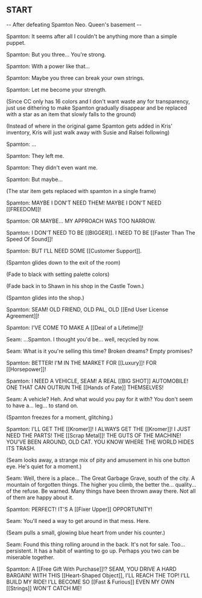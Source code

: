
## START

-- After defeating Spamton Neo. Queen's basement --

Spamton: It seems after all I couldn't be anything more than a simple puppet.

Spamton: But you three... You're strong.

Spamton: With a power like that...

Spamton: Maybe you three can break your own strings.

Spamton: Let me become your strength.

(Since CC only has 16 colors and I don't want waste any for transparency, just use dithering to make Spamton gradually disappear and be replaced with a star as an item that slowly falls to the ground)

(Instead of where in the original game Spamton gets added in Kris' inventory, Kris will just walk away with Susie and Ralsei following)

Spamton: ...

Spamton: They left me.

Spamton: They didn't even want me.

Spamton: But maybe...

(The star item gets replaced with spamton in a single frame)

Spamton: MAYBE I DON'T NEED THEM! MAYBE I DON'T NEED [[FREEDOM]]!

Spamton: OR MAYBE... MY APPROACH WAS TOO NARROW.

Spamton: I DON'T NEED TO BE [[BIGGER]]. I NEED TO BE [[Faster Than The Speed Of Sound]]!

Spamton: BUT I'LL NEED SOME [[Customer Support]].

(Spamton glides down to the exit of the room)

(Fade to black with setting palette colors)

(Fade back in to Shawn in his shop in the Castle Town.)

(Spamton glides into the shop.)

Spamton: SEAM! OLD FRIEND, OLD PAL, OLD [[End User License Agreement]]!

Spamton: I'VE COME TO MAKE A [[Deal of a Lifetime]]!

Seam: ...Spamton. I thought you'd be... well, recycled by now.

Seam: What is it you're selling this time? Broken dreams? Empty promises?

Spamton: BETTER! I'M IN THE MARKET FOR [[Luxury]]! FOR [[Horsepower]]!

Spamton: I NEED A VEHICLE, SEAM! A REAL [[BIG SHOT]] AUTOMOBILE! ONE THAT CAN OUTRUN THE [[Hands of Fate]] THEMSELVES!

Seam: A vehicle? Heh. And what would you pay for it with? You don't seem to have a... leg... to stand on.

(Spamton freezes for a moment, glitching.)

Spamton: I'LL GET THE [[Kromer]]! I ALWAYS GET THE [[Kromer]]! I JUST NEED THE PARTS! THE [[Scrap Metal]]! THE GUTS OF THE MACHINE! YOU'VE BEEN AROUND, OLD CAT. YOU KNOW WHERE THE WORLD HIDES ITS TRASH.

(Seam looks away, a strange mix of pity and amusement in his one button eye. He's quiet for a moment.)

Seam: Well, there is a place... The Great Garbage Grave, south of the city. A mountain of forgotten things. The higher you climb, the better the... quality... of the refuse. Be warned. Many things have been thrown away there. Not all of them are happy about it.

Spamton: PERFECT! IT'S A [[Fixer Upper]] OPPORTUNITY!

Seam: You'll need a way to get around in that mess. Here.

(Seam pulls a small, glowing blue heart from under his counter.)

Seam: Found this thing rolling around in the back. It's not for sale. Too... persistent. It has a habit of wanting to go up. Perhaps you two can be miserable together.

Spamton: A [[Free Gift With Purchase]]!? SEAM, YOU DRIVE A HARD BARGAIN! WITH THIS [[Heart-Shaped Object]], I'LL REACH THE TOP! I'LL BUILD MY RIDE! I'LL BECOME SO [[Fast & Furious]] EVEN MY OWN [[Strings]] WON'T CATCH ME!